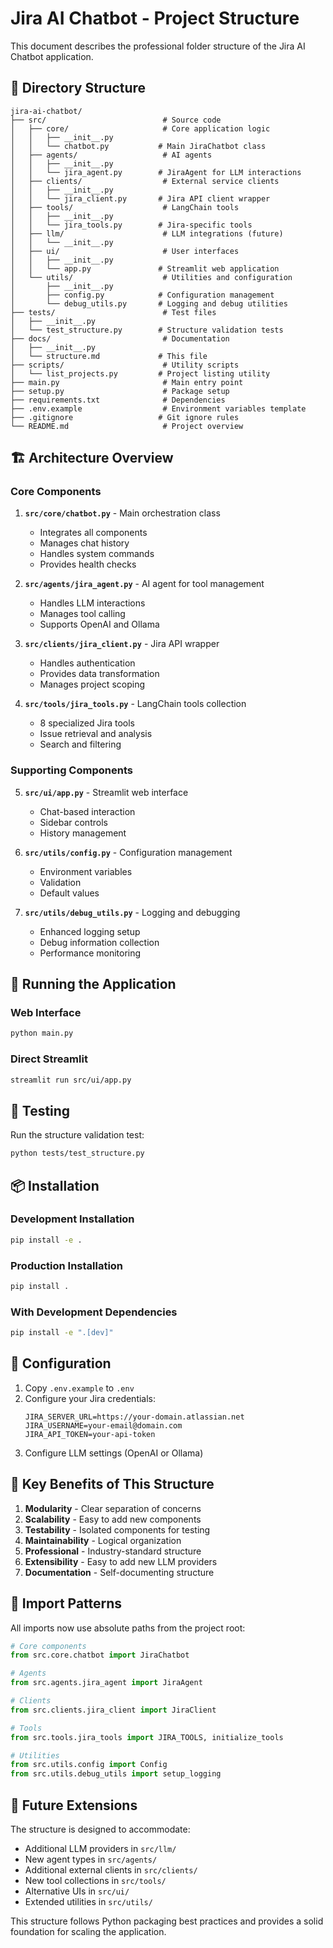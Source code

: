 # Jira AI Chatbot - Project Structure

This document describes the professional folder structure of the Jira AI Chatbot application.

## 📁 Directory Structure

```
jira-ai-chatbot/
├── src/                          # Source code
│   ├── core/                     # Core application logic
│   │   ├── __init__.py
│   │   └── chatbot.py           # Main JiraChatbot class
│   ├── agents/                   # AI agents
│   │   ├── __init__.py
│   │   └── jira_agent.py        # JiraAgent for LLM interactions
│   ├── clients/                  # External service clients
│   │   ├── __init__.py
│   │   └── jira_client.py       # Jira API client wrapper
│   ├── tools/                    # LangChain tools
│   │   ├── __init__.py
│   │   └── jira_tools.py        # Jira-specific tools
│   ├── llm/                      # LLM integrations (future)
│   │   └── __init__.py
│   ├── ui/                       # User interfaces
│   │   ├── __init__.py
│   │   └── app.py               # Streamlit web application
│   └── utils/                    # Utilities and configuration
│       ├── __init__.py
│       ├── config.py            # Configuration management
│       └── debug_utils.py       # Logging and debug utilities
├── tests/                        # Test files
│   ├── __init__.py
│   └── test_structure.py        # Structure validation tests
├── docs/                         # Documentation
│   ├── __init__.py
│   └── structure.md             # This file
├── scripts/                      # Utility scripts
│   └── list_projects.py         # Project listing utility
├── main.py                       # Main entry point
├── setup.py                      # Package setup
├── requirements.txt              # Dependencies
├── .env.example                  # Environment variables template
├── .gitignore                   # Git ignore rules
└── README.md                     # Project overview
```

## 🏗️ Architecture Overview

### Core Components

1. **`src/core/chatbot.py`** - Main orchestration class
   - Integrates all components
   - Manages chat history
   - Handles system commands
   - Provides health checks

2. **`src/agents/jira_agent.py`** - AI agent for tool management
   - Handles LLM interactions
   - Manages tool calling
   - Supports OpenAI and Ollama

3. **`src/clients/jira_client.py`** - Jira API wrapper
   - Handles authentication
   - Provides data transformation
   - Manages project scoping

4. **`src/tools/jira_tools.py`** - LangChain tools collection
   - 8 specialized Jira tools
   - Issue retrieval and analysis
   - Search and filtering

### Supporting Components

5. **`src/ui/app.py`** - Streamlit web interface
   - Chat-based interaction
   - Sidebar controls
   - History management

6. **`src/utils/config.py`** - Configuration management
   - Environment variables
   - Validation
   - Default values

7. **`src/utils/debug_utils.py`** - Logging and debugging
   - Enhanced logging setup
   - Debug information collection
   - Performance monitoring

## 🚀 Running the Application

### Web Interface
```bash
python main.py
```

### Direct Streamlit
```bash
streamlit run src/ui/app.py
```

## 🧪 Testing

Run the structure validation test:
```bash
python tests/test_structure.py
```

## 📦 Installation

### Development Installation
```bash
pip install -e .
```

### Production Installation
```bash
pip install .
```

### With Development Dependencies
```bash
pip install -e ".[dev]"
```

## 🔧 Configuration

1. Copy `.env.example` to `.env`
2. Configure your Jira credentials:
   ```
   JIRA_SERVER_URL=https://your-domain.atlassian.net
   JIRA_USERNAME=your-email@domain.com
   JIRA_API_TOKEN=your-api-token
   ```
3. Configure LLM settings (OpenAI or Ollama)

## 🎯 Key Benefits of This Structure

1. **Modularity** - Clear separation of concerns
2. **Scalability** - Easy to add new components
3. **Testability** - Isolated components for testing
4. **Maintainability** - Logical organization
5. **Professional** - Industry-standard structure
6. **Extensibility** - Easy to add new LLM providers
7. **Documentation** - Self-documenting structure

## 📝 Import Patterns

All imports now use absolute paths from the project root:

```python
# Core components
from src.core.chatbot import JiraChatbot

# Agents
from src.agents.jira_agent import JiraAgent

# Clients
from src.clients.jira_client import JiraClient

# Tools
from src.tools.jira_tools import JIRA_TOOLS, initialize_tools

# Utilities
from src.utils.config import Config
from src.utils.debug_utils import setup_logging
```

## 🔮 Future Extensions

The structure is designed to accommodate:

- Additional LLM providers in `src/llm/`
- New agent types in `src/agents/`
- Additional external clients in `src/clients/`
- New tool collections in `src/tools/`
- Alternative UIs in `src/ui/`
- Extended utilities in `src/utils/`

This structure follows Python packaging best practices and provides a solid foundation for scaling the application.
